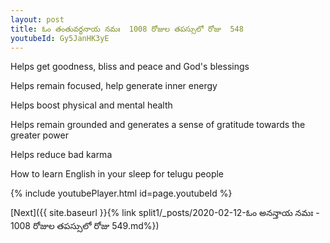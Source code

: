 ```yaml
---
layout: post
title: ఓం తంతువర్ధనాయ నమః  1008 రోజుల తపస్సులో రోజు  548
youtubeId: Gy5JanHK3yE
---
```

 
 
Helps get goodness, bliss and peace and God's blessings
 
Helps remain focused, help generate inner energy 
 
Helps boost physical and mental health 
 
Helps remain grounded and generates a sense of gratitude towards the greater power 
 
Helps reduce bad karma
 
How to learn English in your sleep for telugu people
 
 
 
 


{% include youtubePlayer.html id=page.youtubeId %}
 
[Next]({{ site.baseurl }}{% link split1/_posts/2020-02-12-ఓం అనన్తాయ నమః  - 1008 రోజుల తపస్సులో రోజు  549.md%})
 
